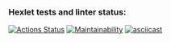 ### Hexlet tests and linter status:
[![Actions Status](https://github.com/GulshatNigma/php-project-45/workflows/hexlet-check/badge.svg)](https://github.com/GulshatNigma/php-project-45/actions)
[![Maintainability](https://api.codeclimate.com/v1/badges/5c096bf0d8e0cd4bcfd4/maintainability)](https://codeclimate.com/github/GulshatNigma/php-project-45/maintainability)
[![asciicast](https://asciinema.org/a/vzzaJlAIT2rf1K5pP1JwQpm9A.svg)](https://asciinema.org/a/vzzaJlAIT2rf1K5pP1JwQpm9A)

